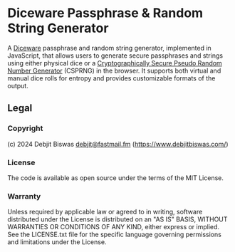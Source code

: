 # Diceware Passphrase & Random String Generator

A [Diceware](http://world.std.com/~reinhold/diceware.html) passphrase and random string generator, implemented in JavaScript,
that allows users to generate secure passphrases and strings using either physical
dice or a [Cryptographically Secure Pseudo Random Number Generator](https://en.wikipedia.org/wiki/Cryptographically_secure_pseudorandom_number_generator) (CSPRNG)
in the browser. It supports both virtual and manual dice rolls for entropy and provides customizable formats of the output.

## Legal

### Copyright
(c) 2024 Debjit Biswas <debjit@fastmail.fm> (https://www.debjitbiswas.com/)

### License
The code is available as open source under the terms of the MIT License.

### Warranty
Unless required by applicable law or agreed to in writing, software distributed under the License is distributed on an "AS IS" BASIS, WITHOUT WARRANTIES OR CONDITIONS OF ANY KIND, either express or implied. See the LICENSE.txt file for the specific language governing permissions and limitations under the License.
